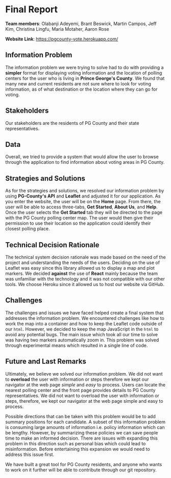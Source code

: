 # Final Report
**Team members**: Olabanji Adeyemi, Brant Beswick, Martin Campos, Jeff Kim, Christina Lingfu, Maria Motaher, Aaron Rose
<br>

**Website Link**: https://pgcounty-vote.herokuapp.com/
<br>
## Information Problem
The information problem we were trying to solve had to do with providing a __simpler__ format for displaying voting information and the location of polling centers for the user who is living in __Prince George's County__. We found that many new and current residents are not sure where to look for voting information, as of what destination or the location where they can go for voting.
## Stakeholders
Our stakeholders are the residents of PG County and their state representatives.
## Data
Overall, we tried to provide a system that would allow the user to browse through the application to find information about voting areas in PG County.
## Strategies and Solutions
As for the strategies and solutions, we resolved our information problem by using __PG-County's API__ and __Leaflet__ and adjusted it for our application. As you enter the website, the user will be on the __Home__ page. From there, the user will be able to access three-tabs, __Get Started__, __About Us__, and __Help__. Once the user selects the __Get Started__ tab they will be directed to the page with the PG County polling center map. The user would then give their permission to use their location so the application could identify their closest polling place.
## Technical Decision Rationale
The technical system decision rationale was made based on the need of the project and understanding the needs of the users. Deciding on the use of Leaflet was easy since this library allowed us to display a map and plot markers. We decided __against__ the use of __React__ mainly because the team was unfamiliar with the technology and it was not compatible with our other tools. We choose Heroku since it allowed us to host our website via GitHub.
## Challenges
The challenges and issues we have faced helped create a final system that addresses the information problem. We encountered challenges like how to work the map into a container and how to keep the Leaflet code outside of our `html`. However, we decided to keep the map JavaScript in the `html` to avoid any potential bugs. The main issue which took all our time to solve was having two markers automatically zoom in. This problem was solved through experimental means which resulted in a single line of code.
## Future and Last Remarks
Ultimately, we believe we solved our information problem. We did not want to __overload__ the user with information or steps therefore we kept our navigator at the web page _simple_ and _easy_ to process. Users can locate the nearest polling center and the front page provides details to PG County representatives. We did not want to overload the user with information or steps, therefore, we kept our navigator at the web page simple and easy to process.
<br>

Possible directions that can be taken with this problem would be to add summary positions for each candidate. A subset of this information problem is consuming large amounts of information i.e. policy information which can be lengthy. However, by summarizing these policies we can save people time to make an informed decision. There are issues with expanding this problem in this direction such as personal bias which could lead to misinformation. Before entertaining this expansion we would need to address this issue first.
<br>

We have built a great tool for PG County residents, and anyone who wants to work on it further will be able to contribute through our git repository.
